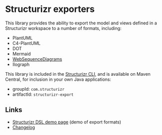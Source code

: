 # Structurizr exporters

This library provides the ability to export the model and views defined in a Structurizr workspace to a number of formats, including:

- PlantUML
- C4-PlantUML
- DOT
- Mermaid
- [WebSequenceDiagrams](/blob/main/src/main/java/com/structurizr/export/websequencediagrams/)
- Ilograph

This library is included in the [Structurizr CLI](https://github.com/structurizr/cli),
and is available on Maven Central, for inclusion in your own Java applications:

- groupId: `com.structurizr`
- artifactId: `structurizr-export`

## Links

- [Structurizr DSL demo page](https://structurizr.com/dsl) (demo of export formats)
- [Changelog](docs/changelog.md)